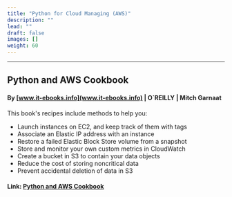 ```yaml
---
title: "Python for Cloud Managing (AWS)"
description: ""
lead: ""
draft: false
images: []
weight: 60
---
```



---

## Python and AWS Cookbook

#### By [www.it-ebooks.info](www.it-ebooks.info) | O`REILLY | Mitch Garnaat 

This book's recipes include methods to help you:
- Launch instances on EC2, and keep track of them with tags
- Associate an Elastic IP address with an instance
- Restore a failed Elastic Block Store volume from a snapshot
- Store and monitor your own custom metrics in CloudWatch
- Create a bucket in S3 to contain your data objects
- Reduce the cost of storing noncritical data
- Prevent accidental deletion of data in S3

#### Link: [Python and AWS Cookbook](https://media.licdn.com/dms/document/C561FAQGv5TaicP4_ig/feedshare-document-pdf-analyzed/0/1679579192062?e=1680739200&v=beta&t=YxmWPPGUUgfTFDIJpRq1J7ZP606DtjiRbUjbmHpay5s)

